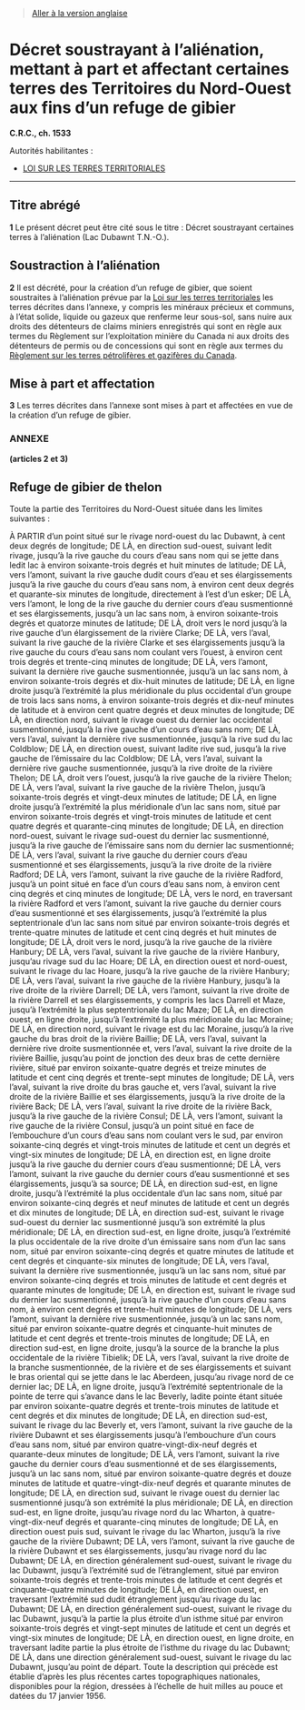 > [Aller à la version anglaise](/en/Regulations/Consolidated%20Regulations%20of%20Canada/1501-1600/C.R.C.,%20c.%201533.md)

# Décret soustrayant à l’aliénation, mettant à part et affectant certaines terres des Territoires du Nord-Ouest aux fins d’un refuge de gibier

**C.R.C., ch. 1533**

Autorités habilitantes : 
- [LOI SUR LES TERRES TERRITORIALES](/fr/Lois/Lois%20révisées%20du%20Canada/T/T-7.md)

----------



## Titre abrégé


**1** Le présent décret peut être cité sous le titre : Décret soustrayant certaines terres à l’aliénation (Lac Dubawnt T.N.-O.).




## Soustraction à l’aliénation


**2** Il est décrété, pour la création d’un refuge de gibier, que soient soustraites à l’aliénation prévue par la [Loi sur les terres territoriales](/fr/Lois/Lois%20révisées%20du%20Canada/T/T-7.md) les terres décrites dans l’annexe, y compris les minéraux précieux et communs, à l’état solide, liquide ou gazeux que renferme leur sous-sol, sans nuire aux droits des détenteurs de claims miniers enregistrés qui sont en règle aux termes du Règlement sur l’exploitation minière du Canada ni aux droits des détenteurs de permis ou de concessions qui sont en règle aux termes du [Règlement sur les terres pétrolifères et gazifères du Canada](/fr/Règlements/Codification%20des%20règlements%20du%20Canada/1501-1600/C.R.C.,%20ch.%201518.md).




## Mise à part et affectation


**3** Les terres décrites dans l’annexe sont mises à part et affectées en vue de la création d’un refuge de gibier.




### **ANNEXE** 
**(articles 2 et 3)**

## Refuge de gibier de thelon

Toute la partie des Territoires du Nord-Ouest située dans les limites suivantes :

À PARTIR d’un point situé sur le rivage nord-ouest du lac Dubawnt, à cent deux degrés de longitude; DE LÀ, en direction sud-ouest, suivant ledit rivage, jusqu’à la rive gauche du cours d’eau sans nom qui se jette dans ledit lac à environ soixante-trois degrés et huit minutes de latitude; DE LÀ, vers l’amont, suivant la rive gauche dudit cours d’eau et ses élargissements jusqu’à la rive gauche du cours d’eau sans nom, à environ cent deux degrés et quarante-six minutes de longitude, directement à l’est d’un esker; DE LÀ, vers l’amont, le long de la rive gauche du dernier cours d’eau susmentionné et ses élargissements, jusqu’à un lac sans nom, à environ soixante-trois degrés et quatorze minutes de latitude; DE LÀ, droit vers le nord jusqu’à la rive gauche d’un élargissement de la rivière Clarke; DE LÀ, vers l’aval, suivant la rive gauche de la rivière Clarke et ses élargissements jusqu’à la rive gauche du cours d’eau sans nom coulant vers l’ouest, à environ cent trois degrés et trente-cinq minutes de longitude; DE LÀ, vers l’amont, suivant la dernière rive gauche susmentionnée, jusqu’à un lac sans nom, à environ soixante-trois degrés et dix-huit minutes de latitude; DE LÀ, en ligne droite jusqu’à l’extrémité la plus méridionale du plus occidental d’un groupe de trois lacs sans noms, à environ soixante-trois degrés et dix-neuf minutes de latitude et à environ cent quatre degrés et deux minutes de longitude; DE LÀ, en direction nord, suivant le rivage ouest du dernier lac occidental susmentionné, jusqu’à la rive gauche d’un cours d’eau sans nom; DE LÀ, vers l’aval, suivant la dernière rive susmentionnée, jusqu’à la rive sud du lac Coldblow; DE LÀ, en direction ouest, suivant ladite rive sud, jusqu’à la rive gauche de l’émissaire du lac Coldblow; DE LÀ, vers l’aval, suivant la dernière rive gauche susmentionnée, jusqu’à la rive droite de la rivière Thelon; DE LÀ, droit vers l’ouest, jusqu’à la rive gauche de la rivière Thelon; DE LÀ, vers l’aval, suivant la rive gauche de la rivière Thelon, jusqu’à soixante-trois degrés et vingt-deux minutes de latitude; DE LÀ, en ligne droite jusqu’à l’extrémité la plus méridionale d’un lac sans nom, situé par environ soixante-trois degrés et vingt-trois minutes de latitude et cent quatre degrés et quarante-cinq minutes de longitude; DE LÀ, en direction nord-ouest, suivant le rivage sud-ouest du dernier lac susmentionné, jusqu’à la rive gauche de l’émissaire sans nom du dernier lac susmentionné; DE LÀ, vers l’aval, suivant la rive gauche du dernier cours d’eau susmentionné et ses élargissements, jusqu’à la rive droite de la rivière Radford; DE LÀ, vers l’amont, suivant la rive gauche de la rivière Radford, jusqu’à un point situé en face d’un cours d’eau sans nom, à environ cent cinq degrés et cinq minutes de longitude; DE LÀ, vers le nord, en traversant la rivière Radford et vers l’amont, suivant la rive gauche du dernier cours d’eau susmentionné et ses élargissements, jusqu’à l’extrémité la plus septentrionale d’un lac sans nom situé par environ soixante-trois degrés et trente-quatre minutes de latitude et cent cinq degrés et huit minutes de longitude; DE LÀ, droit vers le nord, jusqu’à la rive gauche de la rivière Hanbury; DE LÀ, vers l’aval, suivant la rive gauche de la rivière Hanbury, jusqu’au rivage sud du lac Hoare; DE LÀ, en direction ouest et nord-ouest, suivant le rivage du lac Hoare, jusqu’à la rive gauche de la rivière Hanbury; DE LÀ, vers l’aval, suivant la rive gauche de la rivière Hanbury, jusqu’à la rive droite de la rivière Darrell; DE LÀ, vers l’amont, suivant la rive droite de la rivière Darrell et ses élargissements, y compris les lacs Darrell et Maze, jusqu’à l’extrémité la plus septentrionale du lac Maze; DE LÀ, en direction ouest, en ligne droite, jusqu’à l’extrémité la plus méridionale du lac Moraine; DE LÀ, en direction nord, suivant le rivage est du lac Moraine, jusqu’à la rive gauche du bras droit de la rivière Baillie; DE LÀ, vers l’aval, suivant la dernière rive droite susmentionnée et, vers l’aval, suivant la rive droite de la rivière Baillie, jusqu’au point de jonction des deux bras de cette dernière rivière, situé par environ soixante-quatre degrés et treize minutes de latitude et cent cinq degrés et trente-sept minutes de longitude; DE LÀ, vers l’aval, suivant la rive droite du bras gauche et, vers l’aval, suivant la rive droite de la rivière Baillie et ses élargissements, jusqu’à la rive droite de la rivière Back; DE LÀ, vers l’aval, suivant la rive droite de la rivière Back, jusqu’à la rive gauche de la rivière Consul; DE LÀ, vers l’amont, suivant la rive gauche de la rivière Consul, jusqu’à un point situé en face de l’embouchure d’un cours d’eau sans nom coulant vers le sud, par environ soixante-cinq degrés et vingt-trois minutes de latitude et cent un degrés et vingt-six minutes de longitude; DE LÀ, en direction est, en ligne droite jusqu’à la rive gauche du dernier cours d’eau susmentionné; DE LÀ, vers l’amont, suivant la rive gauche du dernier cours d’eau susmentionné et ses élargissements, jusqu’à sa source; DE LÀ, en direction sud-est, en ligne droite, jusqu’à l’extrémité la plus occidentale d’un lac sans nom, situé par environ soixante-cinq degrés et neuf minutes de latitude et cent un degrés et dix minutes de longitude; DE LÀ, en direction sud-est, suivant le rivage sud-ouest du dernier lac susmentionné jusqu’à son extrémité la plus méridionale; DE LÀ, en direction sud-est, en ligne droite, jusqu’à l’extrémité la plus occidentale de la rive droite d’un émissaire sans nom d’un lac sans nom, situé par environ soixante-cinq degrés et quatre minutes de latitude et cent degrés et cinquante-six minutes de longitude; DE LÀ, vers l’aval, suivant la dernière rive susmentionnée, jusqu’à un lac sans nom, situé par environ soixante-cinq degrés et trois minutes de latitude et cent degrés et quarante minutes de longitude; DE LÀ, en direction est, suivant le rivage sud du dernier lac susmentionné, jusqu’à la rive gauche d’un cours d’eau sans nom, à environ cent degrés et trente-huit minutes de longitude; DE LÀ, vers l’amont, suivant la dernière rive susmentionnée, jusqu’à un lac sans nom, situé par environ soixante-quatre degrés et cinquante-huit minutes de latitude et cent degrés et trente-trois minutes de longitude; DE LÀ, en direction sud-est, en ligne droite, jusqu’à la source de la branche la plus occidentale de la rivière Tibielik; DE LÀ, vers l’aval, suivant la rive droite de la branche susmentionnée, de la rivière et de ses élargissements et suivant le bras oriental qui se jette dans le lac Aberdeen, jusqu’au rivage nord de ce dernier lac; DE LÀ, en ligne droite, jusqu’à l’extrémité septentrionale de la pointe de terre qui s’avance dans le lac Beverly, ladite pointe étant située par environ soixante-quatre degrés et trente-trois minutes de latitude et cent degrés et dix minutes de longitude; DE LÀ, en direction sud-est, suivant le rivage du lac Beverly et, vers l’amont, suivant la rive gauche de la rivière Dubawnt et ses élargissements jusqu’à l’embouchure d’un cours d’eau sans nom, situé par environ quatre-vingt-dix-neuf degrés et quarante-deux minutes de longitude; DE LÀ, vers l’amont, suivant la rive gauche du dernier cours d’eau susmentionné et de ses élargissements, jusqu’à un lac sans nom, situé par environ soixante-quatre degrés et douze minutes de latitude et quatre-vingt-dix-neuf degrés et quarante minutes de longitude; DE LÀ, en direction sud, suivant le rivage ouest du dernier lac susmentionné jusqu’à son extrémité la plus méridionale; DE LÀ, en direction sud-est, en ligne droite, jusqu’au rivage nord du lac Wharton, à quatre-vingt-dix-neuf degrés et quarante-cinq minutes de longitude; DE LÀ, en direction ouest puis sud, suivant le rivage du lac Wharton, jusqu’à la rive gauche de la rivière Dubawnt; DE LÀ, vers l’amont, suivant la rive gauche de la rivière Dubawnt et ses élargissements, jusqu’au rivage nord du lac Dubawnt; DE LÀ, en direction généralement sud-ouest, suivant le rivage du lac Dubawnt, jusqu’à l’extrémité sud de l’étranglement, situé par environ soixante-trois degrés et trente-trois minutes de latitude et cent degrés et cinquante-quatre minutes de longitude; DE LÀ, en direction ouest, en traversant l’extrémité sud dudit étranglement jusqu’au rivage du lac Dubawnt; DE LÀ, en direction généralement sud-ouest, suivant le rivage du lac Dubawnt, jusqu’à la partie la plus étroite d’un isthme situé par environ soixante-trois degrés et vingt-sept minutes de latitude et cent un degrés et vingt-six minutes de longitude; DE LÀ, en direction ouest, en ligne droite, en traversant ladite partie la plus étroite de l’isthme du rivage du lac Dubawnt; DE LÀ, dans une direction généralement sud-ouest, suivant le rivage du lac Dubawnt, jusqu’au point de départ. Toute la description qui précède est établie d’après les plus récentes cartes topographiques nationales, disponibles pour la région, dressées à l’échelle de huit milles au pouce et datées du 17 janvier 1956.





